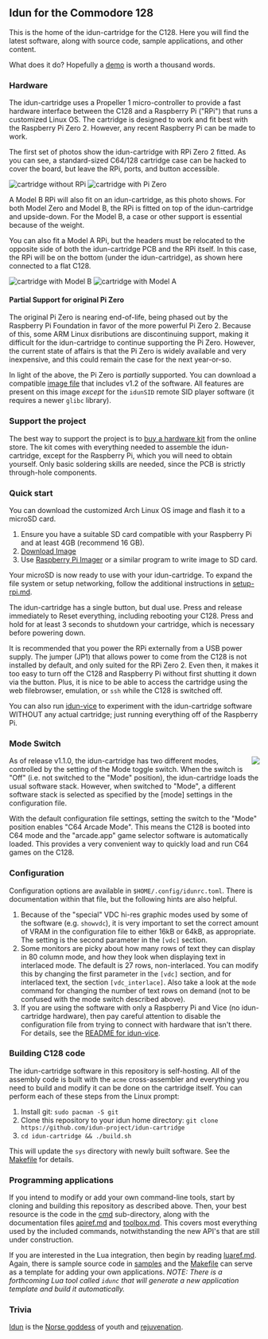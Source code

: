 ## Idun for the Commodore 128

This is the home of the idun-cartridge for the C128. Here you will find the latest software, along with source code, sample applications, and other content.

What does it do? Hopefully a [demo](https://www.youtube.com/watch?v=X_DMMz55Tpo) is worth a thousand words.

### Hardware

The idun-cartridge uses a Propeller 1 micro-controller to provide a fast hardware interface between the C128 and a Raspberry Pi ("RPi") that runs a customized Linux OS. The cartridge is designed to work and fit best with the Raspberry Pi Zero 2. However, any recent Raspberry Pi can be made to work.

The first set of photos show the idun-cartridge with RPi Zero 2 fitted. As you can see, a standard-sized C64/128 cartridge case can be hacked to cover the board, but leave the RPi, ports, and button accessible.

![cartridge without RPi](doc/cart_no_rpi.jpg)
![cartridge with Pi Zero](doc/330_112856.jpg)

 A Model B RPi will also fit on an idun-cartridge, as this photo shows. For both Model Zero and Model B, the RPi is fitted on top of the idun-cartridge and upside-down. For the Model B, a case or other support is essential because of the weight.

You can also fit a Model A RPi, but the headers must be relocated to the opposite side of both the idun-cartridge PCB and the RPi itself. In this case, the RPi will be on the bottom (under the idun-cartridge), as shown here connected to a flat C128.

![cartridge with Model B](doc/401_122754.jpg)
![cartridge with Model A](doc/407_144230.jpg)

#### Partial Support for original Pi Zero

The original Pi Zero is nearing end-of-life, being phased out by the Raspberry Pi Foundation in favor of the more powerful Pi Zero 2. Because of this, some ARM Linux disributions are discontinuing support, making it difficult for the idun-cartridge to continue supporting the Pi Zero. However, the current state of affairs is that the Pi Zero is widely available and very inexpensive, and this could remain the case for the next year-or-so.

In light of the above, the Pi Zero is *partially* supported. You can download a compatible [image file](https://drive.google.com/file/d/1-f4fZqi1PGydYXPUaHLZCb5UNGgmPkZW/view?usp=sharing) that includes v1.2 of the software. All features are present on this image *except* for the `idunSID` remote SID player software (it requires a newer `glibc` library).

### Support the project

The best way to support the project is to [buy a hardware kit](https://www.tindie.com/products/idun-cartridge-c128/idun-cartridge-c128-kit/) from the online store. The kit comes with everything needed to assemble the idun-cartridge, except for the Raspberry Pi, which you will need to obtain yourself. Only basic soldering skills are needed, since the PCB is strictly through-hole components.

### Quick start

You can download the customized Arch Linux OS image and flash it to a microSD card.

1. Ensure you have a suitable SD card compatible with your Raspberry Pi and at least 4GB (recommend 16 GB).
2. [Download Image](https://drive.google.com/file/d/1tYmL1zDgZj2KxWQS5eT54sy9L9NNPKM7/view?usp=sharing)
3. Use [Raspberry Pi Imager](https://www.raspberrypi.com/software/) or a similar program to write image to SD card.

Your microSD is now ready to use with your idun-cartridge. To expand the file system or setup networking, follow the additional instructions in [setup-rpi.md](doc/setup-rpi.md).

The idun-cartridge has a single button, but dual use. Press and release immediately to Reset everything, including rebooting your C128. Press and hold for at least 3 seconds to shutdown your cartridge, which is necessary before powering down.

It is recommended that you power the RPi externally from a USB power supply. The jumper (JP1) that allows power to come from the C128 is not installed by default, and only suited for the RPi Zero 2. Even then, it makes it too easy to turn off the C128 and Raspberry Pi without first shutting it down via the button. Plus, it is nice to be able to access the cartridge using the web filebrowser, emulation, or `ssh` while the C128 is switched off.

You can also run [idun-vice](https://github.com/idun-project/idun-vice) to experiment with the idun-cartridge software WITHOUT any actual cartridge; just running everything off of the Raspberry Pi.

### Mode Switch
<img align="right" src="doc/cart_mode_sw2.jpg" />

As of release v1.1.0, the idun-cartridge has two different modes, controlled by the setting of the Mode toggle switch. When the switch is "Off" (i.e. not switched to the "Mode" position), the idun-cartridge loads the usual software stack. However, when switched to "Mode", a different software stack is selected as specified by the [mode] settings in the configuration file.

With the default configuration file settings, setting the switch to the "Mode" position enables "C64 Arcade Mode". This means the C128 is booted into C64 mode and the "arcade.app" game selector software is automatically loaded. This provides a very convenient way to quickly load and run C64 games on the C128.

### Configuration

Configuration options are available in `$HOME/.config/idunrc.toml`. There is documentation within that file, but the following hints are also helpful.

1. Because of the "special" VDC hi-res graphic modes used by some of the software (e.g. `showvdc`), it is very important to set the correct amount of VRAM in the configuration file to either 16kB or 64kB, as appropriate. The setting is the second parameter in the `[vdc]` section.
2. Some monitors are picky about how many rows of text they can display in 80 column mode, and how they look when displaying text in interlaced mode. The default is 27 rows, non-interlaced. You can modify this by changing the first parameter in the `[vdc]` section, and for interlaced text, the section `[vdc_interlace]`. Also take a look at the `mode` command for changing the number of text rows on demand (not to be confused with the mode switch described above).
3. If you are using the software with only a Raspberry Pi and Vice (no idun-cartridge hardware), then pay careful attention to disable the configuration file from trying to connect with hardware that isn't there. For details, see the [README for idun-vice](https://github.com/idun-project/idun-vice).

### Building C128 code

The idun-cartridge software in this repository is self-hosting. All of the assembly code is built with the `acme` cross-assembler and everything you need to build and modify it can be done on the cartridge itself. You can perform each of these steps from the Linux prompt:

1. Install git: `sudo pacman -S git`
2. Clone this repository to your idun home directory: `git clone https://github.com/idun-project/idun-cartridge`
3. `cd idun-cartridge && ./build.sh`

This will update the `sys` directory with newly built software. See the [Makefile](cbm/Makefile) for details.

### Programming applications

If you intend to modify or add your own command-line tools, start by cloning and building this repository as described above. Then, your best resource is the code in the [cmd](cbm/cmd/) sub-directory, along with the documentation files [apiref.md](doc/apiref.md) and [toolbox.md](doc/toolbox.md). This covers most everything used by the included commands, notwithstanding the new API's that are still under construction.

If you are interested in the Lua integration, then begin by reading [luaref.md](doc/luaref.md). Again, there is sample source code in [samples](samples/) and the [Makefile](samples/Makefile) can serve as a template for adding your own applications. _NOTE: There is a forthcoming Lua tool called `idunc` that will generate a new application template and build it automatically._

### Trivia

[Idun](https://en.wikipedia.org/wiki/I%C3%B0unn) is the [Norse goddess](https://youtu.be/0IIcDB3noxE?t=308) of youth and [rejuvenation](https://youtu.be/GiXNEf_NOak).
